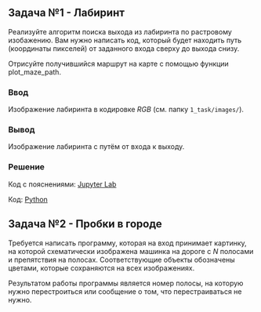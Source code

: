 ## Задача №1 - Лабиринт
Реализуйте алгоритм поиска выхода из лабиринта по растровому изобажению. Вам нужно написать код, который будет находить путь (координаты пикселей) от заданного входа сверху до выхода снизу.

Отрисуйте получившийся маршрут на карте с помощью функции plot_maze_path.

### Ввод

Изображение лабиринта в кодировке $RGB$ (см. папку `1_task/images/`).

### Вывод

Изображение лабиринта с путём от входа к выходу.

### Решение

Код с пояснениями: [Jupyter Lab](1_task/task1.ipynb)

Код: [Python](1_task/task1.py)

## Задача №2 - Пробки в городе

Требуется написать программу, которая на вход принимает картинку, на которой схематически изображена машинка на дороге с $N$ полосами и препятствия на полосах. Соответствующие объекты обозначены цветами, которые сохраняются на всех изображениях.

Результатом работы программы является номер полосы, на которую нужно перестроиться или сообщение о том, что перестраиваться не нужно.

